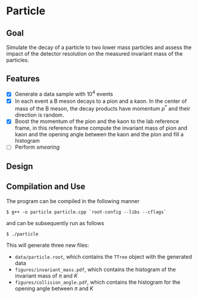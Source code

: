 # Particle

## Goal

Simulate the decay of a particle to two lower mass particles and assess
the impact of the detector resolution on the measured invariant mass of
the particles.

## Features

- [x] Generate a data sample with $10^4$ events
- [x] In each event a B meson decays to a pion and a kaon. In the center
        of mass of the B meson, the decay products have momentum $p^*$
        and their direction is random.
- [x] Boost the momentum of the pion and the kaon to the lab reference frame,
        in this reference frame compute the invariant mass of pion and kaon
        and the opening angle between the kaon and the pion and fill a histogram
- [ ] Perform *smearing*

## Design

## Compilation and Use

The program can be compiled in the following manner

```console
$ g++ -o particle particle.cpp `root-config --libs --cflags`
```

and can be subsequently run as follows

```console
$ ./particle
```

This will generate three new files:

- `data/particle.root`, which contains the `TTree` object with the generated data
- `figures/invariant_mass.pdf`, which contains the histogram of the invariant mass of $\pi$ and $K$
- `figures/collision_angle.pdf`, which contains the histogram for the opening angle between $\pi$ and $K$
